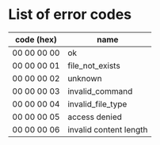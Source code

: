 
# List of error codes

| code (hex)  | name                   |
|-------------|------------------------|
| 00 00 00 00 | ok                     |
| 00 00 00 01 | file_not_exists        |
| 00 00 00 02 | unknown                |
| 00 00 00 03 | invalid_command        |
| 00 00 00 04 | invalid_file_type      |
| 00 00 00 05 | access denied          |
| 00 00 00 06 | invalid content length |

